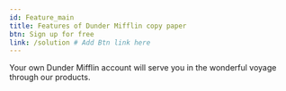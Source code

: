 ```yaml
---
id: Feature_main
title: Features of Dunder Mifflin copy paper
btn: Sign up for free
link: /solution # Add Btn link here
---
```


Your own Dunder Mifflin account will serve you in the wonderful voyage through our products.
